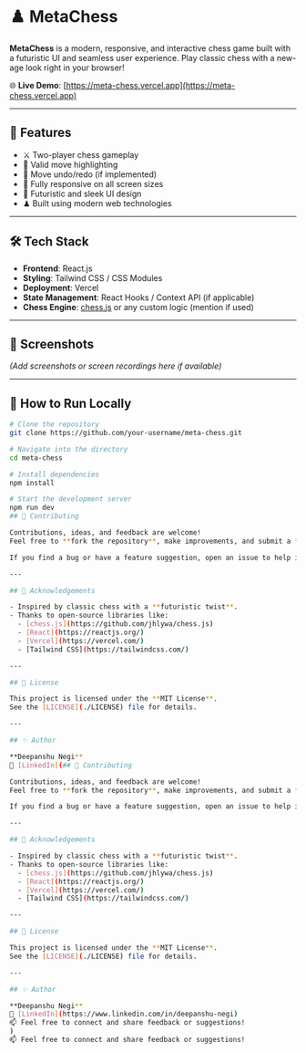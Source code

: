 # ♟️ MetaChess

**MetaChess** is a modern, responsive, and interactive chess game built with a futuristic UI and seamless user experience. Play classic chess with a new-age look right in your browser!

🌐 **Live Demo**: [https://meta-chess.vercel.app](https://meta-chess.vercel.app)

---

## 🚀 Features

- ⚔️ Two-player chess gameplay
- 🧠 Valid move highlighting
- 🔄 Move undo/redo (if implemented)
- 📱 Fully responsive on all screen sizes
- 🌌 Futuristic and sleek UI design
- ♟ Built using modern web technologies

---

## 🛠️ Tech Stack

- **Frontend**: React.js
- **Styling**: Tailwind CSS / CSS Modules
- **Deployment**: Vercel
- **State Management**: React Hooks / Context API (if applicable)
- **Chess Engine**: [chess.js](https://github.com/jhlywa/chess.js) or any custom logic (mention if used)

---

## 📸 Screenshots

*(Add screenshots or screen recordings here if available)*

---

## 🔧 How to Run Locally

```bash
# Clone the repository
git clone https://github.com/your-username/meta-chess.git

# Navigate into the directory
cd meta-chess

# Install dependencies
npm install

# Start the development server
npm run dev
## 🤝 Contributing

Contributions, ideas, and feedback are welcome!  
Feel free to **fork the repository**, make improvements, and submit a **pull request**.

If you find a bug or have a feature suggestion, open an issue to help improve MetaChess.

---

## 🙌 Acknowledgements

- Inspired by classic chess with a **futuristic twist**.
- Thanks to open-source libraries like:
  - [chess.js](https://github.com/jhlywa/chess.js)
  - [React](https://reactjs.org/)
  - [Vercel](https://vercel.com/)
  - [Tailwind CSS](https://tailwindcss.com/)

---

## 📄 License

This project is licensed under the **MIT License**.  
See the [LICENSE](./LICENSE) file for details.

---

## ✨ Author

**Deepanshu Negi**  
🔗 [LinkedIn](## 🤝 Contributing

Contributions, ideas, and feedback are welcome!  
Feel free to **fork the repository**, make improvements, and submit a **pull request**.

If you find a bug or have a feature suggestion, open an issue to help improve MetaChess.

---

## 🙌 Acknowledgements

- Inspired by classic chess with a **futuristic twist**.
- Thanks to open-source libraries like:
  - [chess.js](https://github.com/jhlywa/chess.js)
  - [React](https://reactjs.org/)
  - [Vercel](https://vercel.com/)
  - [Tailwind CSS](https://tailwindcss.com/)

---

## 📄 License

This project is licensed under the **MIT License**.  
See the [LICENSE](./LICENSE) file for details.

---

## ✨ Author

**Deepanshu Negi**  
🔗 [LinkedIn](https://www.linkedin.com/in/deepanshu-negi)  
📫 Feel free to connect and share feedback or suggestions!
)  
📫 Feel free to connect and share feedback or suggestions!
